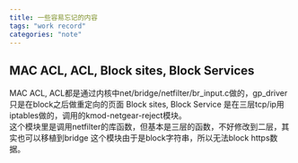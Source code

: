 ```yaml
---
title: 一些容易忘记的内容
tags: "work record"
categories: "note"
---
```


## MAC ACL, ACL, Block sites, Block Services
MAC ACL, ACL都是通过内核中net/bridge/netfilter/br_input.c做的，gp_driver只是在block之后做重定向的页面
Block sites, Block Service 是在三层tcp/ip用iptables做的，调用的kmod-netgear-reject模块。  
这个模块里是调用netfilter的库函数，但基本是三层的函数，不好修改到二层，其实也可以移植到bridge 
这个模块由于是block字符串，所以无法block https数据。

